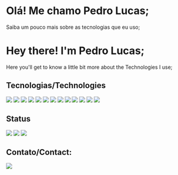 # Olá! Me chamo Pedro Lucas; 
Saiba um pouco mais sobre as tecnologias que eu uso; 

# Hey there! I'm Pedro Lucas;
Here you'll get to know a little bit more about the Technologies I use;

## Tecnologias/Technologies
<img src="https://img.shields.io/badge/java-%23ED8B00.svg?style=for-the-badge&logo=java&logoColor=white"/> <img src="https://img.shields.io/badge/Spring-6DB33F?style=for-the-badge&logo=spring&logoColor=white"/>
<img src="https://img.shields.io/badge/Spring_Boot-F2F4F9?style=for-the-badge&logo=spring-boot"/> 
<img src="https://img.shields.io/badge/HTML5-E34F26?style=for-the-badge&logo=html5&logoColor=white"/>
<img src="https://img.shields.io/badge/Angular-DD0031?style=for-the-badge&logo=angular&logoColor=white"/>
<img src="https://img.shields.io/badge/CSS3-1572B6?style=for-the-badge&logo=css3&logoColor=white"/>
<img src="https://img.shields.io/badge/PostgreSQL-316192?style=for-the-badge&logo=postgresql&logoColor=white"/>
<img src="https://img.shields.io/badge/GIT-E44C30?style=for-the-badge&logo=git&logoColor=white"/>
<img src="https://img.shields.io/badge/VSCode-0078D4?style=for-the-badge&logo=visual%20studio%20code&logoColor=white"/>
<img src="https://img.shields.io/badge/Python-FFD43B?style=for-the-badge&logo=python&logoColor=blue"/>
<img src="https://img.shields.io/badge/Discord-5865F2?style=for-the-badge&logo=discord&logoColor=white"/>
<img src="https://img.shields.io/badge/Swagger-85EA2D?style=for-the-badge&logo=Swagger&logoColor=white"/>
<img src="https://img.shields.io/badge/Bootstrap-563D7C?style=for-the-badge&logo=bootstrap&logoColor=white"/>



## Status
<img src="https://github-readme-streak-stats.herokuapp.com/?user=PedroLucasNeto&theme=tokyonight"/>
<img src="https://github-readme-stats.vercel.app/api/top-langs/?username=PedroLucasNeto&theme=tokyonight"/>
<img src="https://github-readme-stats.vercel.app/api?username=PedroLucasNeto&theme=tokyonight"/>

## Contato/Contact:

<a href="https://www.linkedin.com/in/pedrolucasneto"><img src="https://img.shields.io/badge/LinkedIn-0077B5?style=for-the-badge&logo=linkedin&logoColor=white"/></a>

